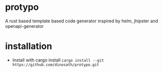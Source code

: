 # protypo
A rust based template based code generator inspired by helm, jhipster and openapi-generator
# installation
- Install with cargo install ```cargo install --git https://github.com/dinosath/protypo.git```